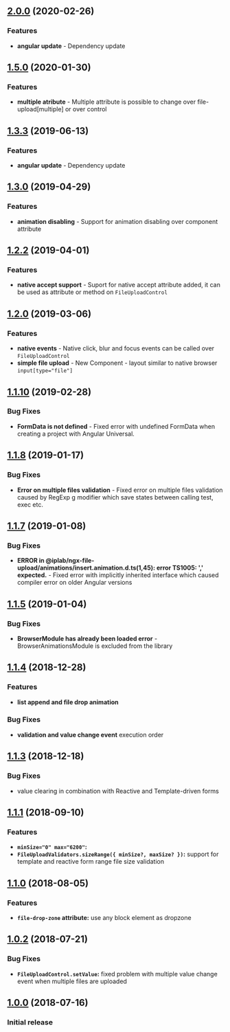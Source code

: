 <a name="2.0.0"></a>
## [2.0.0](https://github.com/pIvan/file-upload/commit/2e594f98c8321dd0fad94ff65e5e2b1f69ada919) (2020-02-26)

### Features
* **angular update** - Dependency update

<a name="1.5.0"></a>
## [1.5.0](https://github.com/pIvan/file-upload/commit/2f3f12e91f5566158f7b8ce933a8e73237f91dcf) (2020-01-30)

### Features
* **multiple atribute** - Multiple attribute is possible to change over file-upload[multiple] or over control

<a name="1.3.3"></a>
## [1.3.3](https://github.com/pIvan/file-upload/commit/64c10684daf039cd3b8718ec8e91bf73b9d04bcc) (2019-06-13)

### Features
* **angular update** - Dependency update

<a name="1.3.0"></a>
## [1.3.0](https://github.com/pIvan/file-upload/commit/b56b5680a43613fc3a2621448bc9714df5ad130d) (2019-04-29)

### Features
* **animation disabling** - Support for animation disabling over component attribute

<a name="1.2.2"></a>
## [1.2.2](https://github.com/pIvan/file-upload/commit/9e6ece51875a0e874eb738291e83d36ec0610fe4) (2019-04-01)

### Features
* **native accept support** - Suport for native accept attribute added, it can be used as attribute or method on `FileUploadControl`


<a name="1.2.0"></a>
## [1.2.0](https://github.com/pIvan/file-upload/commit/85870eddc96aa3ec7406a6a8f45ab627fc9edee7) (2019-03-06)

### Features
* **native events** - Native click, blur and focus events can be called over `FileUploadControl`
* **simple file upload** - New Component - layout similar to native browser `input[type="file"]`


<a name="1.1.10"></a>
## [1.1.10](https://github.com/pIvan/file-upload/commit/f28d42dbb4d8e6bc74410c4e1cd94ce47112973c) (2019-02-28)

### Bug Fixes
* **FormData is not defined** - Fixed error with undefined FormData when creating a project with Angular Universal.


<a name="1.1.8"></a>
## [1.1.8](https://github.com/pIvan/file-upload/commit/39bcb42675649933f3cedca0b1cf75be78ee235b) (2019-01-17)

### Bug Fixes
* **Error on multiple files validation** - Fixed error on multiple files validation caused by RegExp g modifier which save states between calling test, exec etc.


<a name="1.1.7"></a>
## [1.1.7](https://github.com/pIvan/file-upload/commit/6fd65a6dd8ac36e52428e118ab8408f2872256b9) (2019-01-08)

### Bug Fixes
* **ERROR in @iplab/ngx-file-upload/animations/insert.animation.d.ts(1,45): error TS1005: ',' expected.** - Fixed error with implicitly inherited interface which caused compiler error on older Angular versions


<a name="1.1.5"></a>
## [1.1.5](https://github.com/pIvan/file-upload/commit/019314c61d1cf79783d61004f816a20d2bfeb8bb) (2019-01-04)

### Bug Fixes
* **BrowserModule has already been loaded error** - BrowserAnimationsModule is excluded from the library


<a name="1.1.4"></a>
## [1.1.4](https://github.com/pIvan/file-upload/commit/33c6156aa7a43e8f763ab88a00086f5df759410c) (2018-12-28)

### Features
* **list append and file drop animation**

### Bug Fixes
* **validation and value change event** execution order


<a name="1.1.3"></a>
## [1.1.3](https://github.com/pIvan/file-upload/commit/1f47712fd47795e3e6667e75d72424f2f3a0b659) (2018-12-18)

### Bug Fixes
* value clearing in combination with Reactive and Template-driven forms

<a name="1.1.1"></a>
## [1.1.1](https://github.com/pIvan/file-upload/commit/f6ea5346162f07d4fe6ea533ea5c64f3322fde1d) (2018-09-10)

### Features
* **`minSize="0" max="6200"`:**
* **`FileUploadValidators.sizeRange({ minSize?, maxSize? })`:** support for template and reactive form range file size validation

<a name="1.1.0"></a>
## [1.1.0](https://github.com/pIvan/file-upload/commit/2fe72c637e08b552cc45f2a3396d3f0b5f8ff5c9) (2018-08-05)

### Features
* **`file-drop-zone` attribute:** use any block element as dropzone


<a name="1.0.2"></a>
## [1.0.2](https://github.com/pIvan/file-upload/commit/2258286e2c73097e080fe21be812e351855a110d) (2018-07-21)

### Bug Fixes
* **`FileUploadControl.setValue`:** fixed problem with multiple value change event when multiple files are uploaded


<a name="1.0.0"></a>
## [1.0.0](https://github.com/pIvan/file-upload/commit/6393e01aa1e2de9e0857d652e0bc8e26e0887fb0) (2018-07-16)

### Initial release